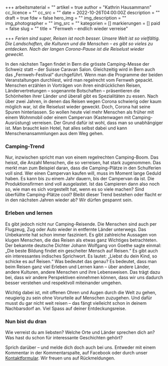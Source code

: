 +++
arbeitsmaterial = ""
artikel = true
author = "Kathrin Hausammann"
cc_licence = ""
cc_src = ""
date = 2022-10-26T04:00:00Z
description = ""
draft = true
fdw = false
hero_img = ""
img_description = ""
img_photographer = ""
img_src = ""
kategorien = []
markierungen = []
paid = false
slug = ""
title = "Fernweh – endlich wieder verreise"

+++
_Ferien sind super, Reisen ist noch besser. Unsere Welt ist so vielfältig. Die Landschaften, die Kulturen und die Menschen – es gibt so vieles zu entdecken. Nach der langen Corona-Pause ist die Reiselust wieder geweckt._

In den nächsten Tagen findet in Bern die grösste Camping-Messe der Schweiz statt – der Suisse Caravan Salon. Gleichzeitig wird in Bern auch das „Fernweh-Festival“ durchgeführt. Wenn man die Programme der beiden Veranstaltungen durchliest, wird man regelrecht vom Fernweh gepackt. Menschen erzählen in Vorträgen von ihren eindrücklichen Reisen, Ländervertretungen – sogenannte Botschaften – präsentieren die Schönheiten ihrer Länder und überall gibt es Spezialitäten zu essen. Nach über zwei Jahren, in denen das Reisen wegen Corona schwierig oder kaum möglich war, ist die Reiselust wieder geweckt. Doch, Corona hat seine Spuren hinterlassen. So wollen heute viel mehr Menschen als früher mit einem Wohnmobil oder einem Campervan (Kastenwagen mit Camping-Ausrüstung) verreisen. Der Grund dafür ist wohl, dass man so unabhängiger ist. Man braucht kein Hotel, hat alles selbst dabei und kann Menschenansammlungen aus dem Weg gehen.

### Camping-Trend

  
Nur, inzwischen spricht man von einem regelrechten Camping-Boom. Das heisst, die Anzahl Menschen, die so verreisen, hat stark zugenommen. Das merkt man zum Beispiel daran, dass die Camping-Plätze in den Schulferien voll sind. Wer einen Campervan kaufen will, muss im Moment lange Geduld haben. Es kann bis zu einem Jahr dauern, bis der Campervan da ist. Die Produktionsfirmen sind voll ausgelastet. Ist das Campieren dann also noch so, wie man es sich vorgestellt hat, wenn es so viele machen? Sind überfüllte Camping-Plätze cool? Bleibt dieser Trend bestehen oder flacht er in den nächsten Jahren wieder ab? Wir dürfen gespannt sein.

### Erleben und lernen

Es gibt jedoch nicht nur Camping-Reisende. Die Menschen sind auch per Flugzeug, Zug oder Auto wieder in entfernte Länder unterwegs. Das Unbekannte hat schon immer fasziniert. Es gibt zahlreiche Aussagen von klugen Menschen, die das Reisen als etwas ganz Wichtiges betrachteten. Der bekannte deutsche Dichter Johann Wolfgang von Goethe sagte einmal: „Die beste Bildung findet ein gescheiter Mensch auf Reisen.“ Es gibt auch ein interessantes indisches Sprichwort. Es lautet: „Liebst du dein Kind, so schicke es auf Reisen.“ Was bedeutet das genau? Es bedeutet, dass man beim Reisen ganz viel Erleben und Lernen kann – über andere Länder, andere Kulturen, andere Menschen und ihre Lebensweisen. Das trägt dazu bei, dass wir andere Perspektiven einnehmen können, dass wir uns dadurch besser verstehen und respektvoll miteinander umgehen.

Wichtig dabei ist, mit offenen Ohren und Augen durch die Welt zu gehen, neugierig zu sein ohne Vorurteile auf Menschen zuzugehen. Und dafür musst du gar nicht weit reisen – das fängt vielleicht schon in deinem Nachbarsdorf an. Viel Spass auf deiner Entdeckungsreise.

### Nun bist du dran

Wie verreist du am liebsten? Welche Orte und Länder sprechen dich an? Was hast du schon für interessante Geschichten gehört?

Sprich darüber – und melde dich doch auch bei uns. Entweder mit einem Kommentar in der Kommentarspalte, auf Facebook oder durch unser [Kontaktformular](https://www.chinderzytig.ch/kontakt/). Wir freuen uns auf Rückmeldungen.